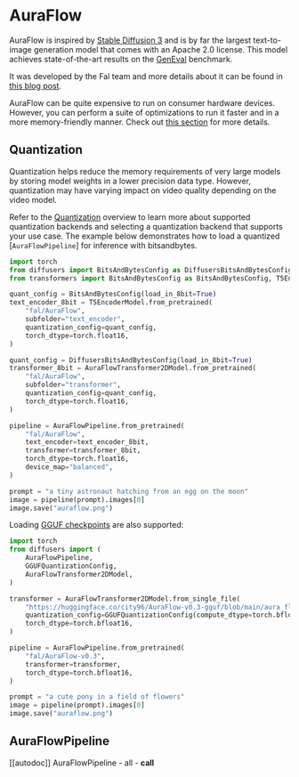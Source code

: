 <!--Copyright 2024 The HuggingFace Team. All rights reserved.

Licensed under the Apache License, Version 2.0 (the "License"); you may not use this file except in compliance with
the License. You may obtain a copy of the License at

http://www.apache.org/licenses/LICENSE-2.0

Unless required by applicable law or agreed to in writing, software distributed under the License is distributed on
an "AS IS" BASIS, WITHOUT WARRANTIES OR CONDITIONS OF ANY KIND, either express or implied. See the License for the
specific language governing permissions and limitations under the License.
-->

# AuraFlow

AuraFlow is inspired by [Stable Diffusion 3](../pipelines/stable_diffusion/stable_diffusion_3) and is by far the largest text-to-image generation model that comes with an Apache 2.0 license. This model achieves state-of-the-art results on the [GenEval](https://github.com/djghosh13/geneval) benchmark.

It was developed by the Fal team and more details about it can be found in [this blog post](https://blog.fal.ai/auraflow/).

<Tip>

AuraFlow can be quite expensive to run on consumer hardware devices. However, you can perform a suite of optimizations to run it faster and in a more memory-friendly manner. Check out [this section](https://huggingface.co/blog/sd3#memory-optimizations-for-sd3) for more details.

</Tip>

## Quantization

Quantization helps reduce the memory requirements of very large models by storing model weights in a lower precision data type. However, quantization may have varying impact on video quality depending on the video model.

Refer to the [Quantization](../../quantization/overview) overview to learn more about supported quantization backends and selecting a quantization backend that supports your use case. The example below demonstrates how to load a quantized [`AuraFlowPipeline`] for inference with bitsandbytes.

```py
import torch
from diffusers import BitsAndBytesConfig as DiffusersBitsAndBytesConfig, AuraFlowTransformer2DModel, AuraFlowPipeline
from transformers import BitsAndBytesConfig as BitsAndBytesConfig, T5EncoderModel

quant_config = BitsAndBytesConfig(load_in_8bit=True)
text_encoder_8bit = T5EncoderModel.from_pretrained(
    "fal/AuraFlow",
    subfolder="text_encoder",
    quantization_config=quant_config,
    torch_dtype=torch.float16,
)

quant_config = DiffusersBitsAndBytesConfig(load_in_8bit=True)
transformer_8bit = AuraFlowTransformer2DModel.from_pretrained(
    "fal/AuraFlow",
    subfolder="transformer",
    quantization_config=quant_config,
    torch_dtype=torch.float16,
)

pipeline = AuraFlowPipeline.from_pretrained(
    "fal/AuraFlow",
    text_encoder=text_encoder_8bit,
    transformer=transformer_8bit,
    torch_dtype=torch.float16,
    device_map="balanced",
)

prompt = "a tiny astronaut hatching from an egg on the moon"
image = pipeline(prompt).images[0]
image.save("auraflow.png")
```

Loading [GGUF checkpoints](https://huggingface.co/docs/diffusers/quantization/gguf) are also supported:

```py
import torch
from diffusers import (
    AuraFlowPipeline,
    GGUFQuantizationConfig,
    AuraFlowTransformer2DModel,
)

transformer = AuraFlowTransformer2DModel.from_single_file(
    "https://huggingface.co/city96/AuraFlow-v0.3-gguf/blob/main/aura_flow_0.3-Q2_K.gguf",
    quantization_config=GGUFQuantizationConfig(compute_dtype=torch.bfloat16),
    torch_dtype=torch.bfloat16,
)

pipeline = AuraFlowPipeline.from_pretrained(
    "fal/AuraFlow-v0.3",
    transformer=transformer,
    torch_dtype=torch.bfloat16,
)

prompt = "a cute pony in a field of flowers"
image = pipeline(prompt).images[0]
image.save("auraflow.png")
```

## AuraFlowPipeline

[[autodoc]] AuraFlowPipeline
	- all
	- __call__